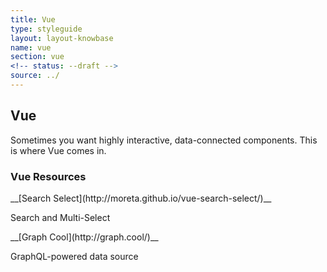 ```yaml
---
title: Vue
type: styleguide
layout: layout-knowbase
name: vue
section: vue
<!-- status: --draft -->
source: ../
---
```


<main markdown="1">



## Vue

Sometimes you want highly interactive, data-connected components. This is where Vue comes in.


### Vue Resources


<div class="_grid-three" >

<div class="_card " markdown="1">
__[Search Select](http://moreta.github.io/vue-search-select/)__

Search and Multi-Select
</div>


<div class="_card " markdown="1">
__[Graph Cool](http://graph.cool/)__

GraphQL-powered data source
</div>




</div>




</main>



